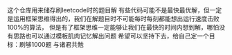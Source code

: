 这个仓库用来储存刷leetcode时的题目解
有些代码可能不是最快最优解，但一定是运用框架思维得出的，我们在解题目时不可能每时每刻都能想出运行速度击败100%的算法， 但是有了框架思维一定能够让我们在最快的时间内想到解，哪怕没有思路也可以通过模板肌肉记忆解出问题
希望可以坚持下去，给自己定一个目标：刷够1000题
与诸君共勉
